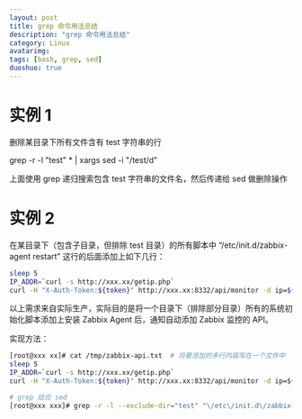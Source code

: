 ```yaml
---
layout: post
title: grep 命令用法总结
description: "grep 命令用法总结"
category: Linux
avatarimg:
tags: [bash, grep, sed]
duoshuo: true
---
```


# 实例 1

删除某目录下所有文件含有 test 字符串的行

> 
grep -r -l "test"  * | xargs sed -i "/test/d"

上面使用 grep 递归搜索包含 test 字符串的文件名，然后传递给 sed 做删除操作

# 实例 2

在某目录下（包含子目录，但排除 test 目录）的所有脚本中 “/etc/init.d/zabbix-agent restart” 这行的后面添加上如下几行：

```bash
sleep 5
IP_ADDR=`curl -s http://xxx.xx/getip.php`
curl -H "X-Auth-Token:${token}" http://xxx.xx:8332/api/monitor -d ip=${IP_ADDR}
```    

>
以上需求来自实际生产，实际目的是将一个目录下（排除部分目录）所有的系统初始化脚本添加上安装 Zabbix Agent 后，通知自动添加 Zabbix 监控的 API。

实现方法：

```bash
[root@xxx xx]# cat /tmp/zabbix-api.txt  # 将要添加的多行内容写在一个文件中
sleep 5
IP_ADDR=`curl -s http://xxx.xx/getip.php`
curl -H "X-Auth-Token:${token}" http://xxx.xx:8332/api/monitor -d ip=${IP_ADDR}

# grep 结合 sed 
[root@xxx xxx]# grep -r -l --exclude-dir="test" "\/etc\/init.d\/zabbix-agent restart"  * | xargs sed -i "/\/etc\/init.d\/zabbix-agent restart/r /tmp/zabbix-api.txt"
```    

